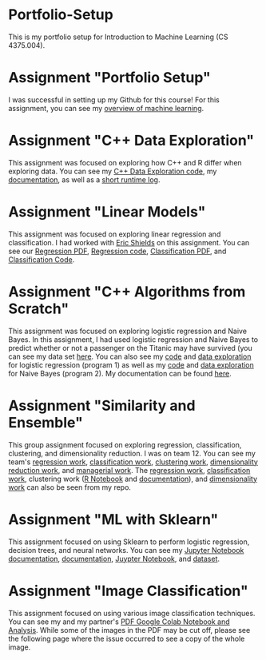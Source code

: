# Portfolio-Setup
This is my portfolio setup for Introduction to Machine Learning (CS 4375.004). 

# Assignment "Portfolio Setup"
I was successful in setting up my Github for this course! For this assignment, you can see my [overview of machine learning](https://msabigailscs4375.github.io/Portfolio-Setup/overview_of_machine_learning.pdf).

# Assignment "C++ Data Exploration"
This assignment was focused on exploring how C++ and R differ when exploring data. You can see my [C++ Data Exploration code](https://github.com/MsAbigailSCS4375/Portfolio-Setup/blob/f452ceaa9b6fe1d25aa338be793007fa54adfd80/CS4375_DataExploration.cpp), my [documentation](https://github.com/MsAbigailSCS4375/Portfolio-Setup/blob/f452ceaa9b6fe1d25aa338be793007fa54adfd80/C++_Data_Exploration.pdf), as well as a [short runtime log](https://github.com/MsAbigailSCS4375/Portfolio-Setup/blob/c031e661533010a954c887902e843012bf64fb8b/log_C++_Data_Exploration.txt).

# Assignment "Linear Models"
This assignment was focused on exploring linear regression and classification. I had worked with [Eric Shields](https://github.com/hampster2018/CS-4375-Machine-Learning) on this assignment. You can see our [Regression PDF](https://github.com/MsAbigailSCS4375/Portfolio-Setup/blob/1a9001fce168f1c84055f96a19a3e3e1248c5c03/Linear%20Models/Regression.pdf), [Regression code](https://github.com/MsAbigailSCS4375/Portfolio-Setup/blob/a7e0a65cd7a54bd3c7bb7fe15aaf38f72ad508bf/Linear%20Models/Regression.Rmd), [Classification PDF](https://github.com/MsAbigailSCS4375/Portfolio-Setup/blob/1a9001fce168f1c84055f96a19a3e3e1248c5c03/Linear%20Models/Classification.pdf), and [Classification Code](https://github.com/MsAbigailSCS4375/Portfolio-Setup/blob/a7e0a65cd7a54bd3c7bb7fe15aaf38f72ad508bf/Linear%20Models/Classification.Rmd).

# Assignment "C++ Algorithms from Scratch"
This assignment was focused on exploring logistic regression and Naive Bayes. In this assignment, I had used logistic regression and Naive Bayes to predict whether or not a passenger on the Titanic may have survived (you can see my data set [here](https://github.com/MsAbigailSCS4375/Portfolio-Setup/blob/1f9e3e9c2dbc9f01f5ac9f0107d1dc573fe7de0f/C++_Algorithms_from_Scratch/data/titanic_project.csv).
You can also see my [code](https://github.com/MsAbigailSCS4375/Portfolio-Setup/blob/1f9e3e9c2dbc9f01f5ac9f0107d1dc573fe7de0f/C++_Algorithms_from_Scratch/program_1/main.cpp) and [data exploration](https://github.com/MsAbigailSCS4375/Portfolio-Setup/blob/1f9e3e9c2dbc9f01f5ac9f0107d1dc573fe7de0f/C++_Algorithms_from_Scratch/program_1/data_exploration.txt) for logistic regression (program 1) as well as my [code](https://github.com/MsAbigailSCS4375/Portfolio-Setup/blob/1f9e3e9c2dbc9f01f5ac9f0107d1dc573fe7de0f/C++_Algorithms_from_Scratch/program_2/main.cpp) and [data exploration](https://github.com/MsAbigailSCS4375/Portfolio-Setup/blob/1f9e3e9c2dbc9f01f5ac9f0107d1dc573fe7de0f/C++_Algorithms_from_Scratch/program_2/data_exploration.txt) for Naive Bayes (program 2). My documentation can be found [here](https://github.com/MsAbigailSCS4375/Portfolio-Setup/blob/1f9e3e9c2dbc9f01f5ac9f0107d1dc573fe7de0f/C++_Algorithms_from_Scratch/C++_Algorithms_from_Scratch_Document.pdf).

# Assignment "Similarity and Ensemble"
This group assignment focused on exploring regression, classification, clustering, and dimensionality reduction. I was on team 12. You can see my team's [regression work](https://github.com/Lluksar/CS4375.004/blob/2a44d0274cf6363322cf0d60e2dd09a91bbaa58a/Similarity%20Algorithms/Regression%20Similarity.pdf), [classification work](https://github.com/perrylson/4375_Portfolio/blob/main/Assignment-4/Classification.pdf), [clustering work](https://github.com/dtzeta259/DavT_Portfolio_MachLearn/tree/main/Similarity_Algorithms_Clustering), [dimensionality reduction work](https://github.com/CBeige/Machine_Portfolio/blob/main/dim_red.pdf), and [managerial work](https://github.com/MsAbigailSCS4375/Portfolio-Setup/blob/d0b01b69986be563e72e2ad93798345c0c06be63/Searching%20for%20Similarities/CS%204375.004%20-%20Searching%20for%20Similarities.pdf). The [regression work](https://github.com/MsAbigailSCS4375/Portfolio-Setup/blob/e05860e49c1224f6fec23aa11f7aab2a67f1e6f2/Searching%20for%20Similarities/Regression%20Similarity.pdf), [classification work](https://github.com/MsAbigailSCS4375/Portfolio-Setup/blob/d0b01b69986be563e72e2ad93798345c0c06be63/Searching%20for%20Similarities/Classification_Similarity.pdf), clustering work ([R Notebook](https://github.com/MsAbigailSCS4375/Portfolio-Setup/blob/e05860e49c1224f6fec23aa11f7aab2a67f1e6f2/Searching%20for%20Similarities/Clustering/Clustering_Similarity.Rmd) and [documentation](https://github.com/MsAbigailSCS4375/Portfolio-Setup/blob/e05860e49c1224f6fec23aa11f7aab2a67f1e6f2/Searching%20for%20Similarities/Clustering/Clustering_Similarity.pdf)), and [dimensionality work](https://github.com/MsAbigailSCS4375/Portfolio-Setup/blob/e1206f738e90edcaa7ddeec997e99c83fbc485a7/Searching%20for%20Similarities/dim_red.pdf) can also be seen from my repo.

# Assignment "ML with Sklearn"
This assignment focused on using Sklearn to perform logistic regression, decision trees, and neural networks. You can see my [Jupyter Notebook documentation](https://github.com/MsAbigailSCS4375/Portfolio-Setup/blob/46bf65569334822051a155cc4ab964fb119d85e6/ML_with_Sklearn/Code_and_Documentation/Python_Notebook_Document.pdf), [documentation](https://github.com/MsAbigailSCS4375/Portfolio-Setup/blob/46bf65569334822051a155cc4ab964fb119d85e6/ML_with_Sklearn/Code_and_Documentation/Documentation.pdf), [Juypter Notebook](
https://github.com/MsAbigailSCS4375/Portfolio-Setup/blob/46bf65569334822051a155cc4ab964fb119d85e6/ML_with_Sklearn/Code_and_Documentation/main.ipynb), and [dataset](https://github.com/MsAbigailSCS4375/Portfolio-Setup/blob/46bf65569334822051a155cc4ab964fb119d85e6/ML_with_Sklearn/data/Auto.csv).

# Assignment "Image Classification"
This assignment focused on using various image classification techniques. You can see my and my partner's [PDF Google Colab Notebook and Analysis](https://github.com/MsAbigailSCS4375/Portfolio-Setup/blob/727023baab9076652779ae5988edef7a3bd687ac/Image_Classification/ImageClassification.pdf). While some of the images in the PDF may be cut off, please see the following page where the issue occurred to see a copy of the whole image.
